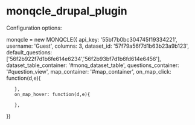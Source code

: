 # monqcle_drupal_plugin

Configuration options:

monqcle = new MONQCLE({
       api_key: '55bf7b0bc304745f19334221',
       username: 'Guest',
       columns: 3,
       dataset_id: '57f79a56f7d1b63b23a9b123',
       default_questions: ['56f2b922f7d1b6fe614e6234','56f2b93bf7d1b6fd614e6456'],
       dataset_table_container: '#monq_dataset_table',
       questions_container: '#question_view',
       map_container: '#map_container',
       on_map_click: function(d,e){
           
       },
       on_map_hover: function(d,e){
       
       },
})